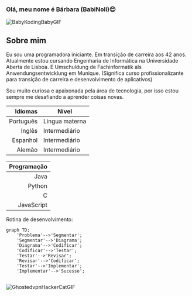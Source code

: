 ### Olá, meu nome é Bárbara (BabiNoli)😊

![BabyKodingBabyGIF](https://github.com/user-attachments/assets/bdb4678e-a66d-4a7f-bb01-71f1bc97d715)


## Sobre mim
Eu sou uma programadora iniciante. Em transição de carreira aos 42 anos. 
Atualmente estou cursando Engenharia de Informática na Universidade Aberta de Lisboa. 
E Umschuldung de Fachinformatik als Anwendungsentwicklung em Munique. 
(Significa curso profissionalizante para transição de carreira e desenvolvimento de aplicativos)

Sou muito curiosa e apaixonada pela área de tecnologia, por isso estou sempre me desafiando a aprender coisas novas.


| Idiomas | Nível |
|-----:|---------------|
|  Português  |  Língua materna  |
|  Inglês  |  Intermediário  |
|  Espanhol  |  Intermediário  |
|  Alemão  |  Intermediário  |


| Programação | 
|-----:|
|  Java  | 
|  Python | 
|  C  |
|  JavaScript  |


Rotina de desenvolvimento:

```mermaid
graph TD;
    'Problema'-->'Segmentar';
    'Segmentar'-->'Diagrama';
    'Diagrama'-->'Codificar';
    'Codificar'-->'Testar';
    'Testar'-->'Revisar';
    'Revisar'-->'Codificar';
    'Testar'-->'Implementar';
    'Implementar'-->'Sucesso';
    
```

![GhostedvpnHackerCatGIF](https://github.com/user-attachments/assets/23f0d38e-2538-49b3-b9a2-86b6b305d801)

